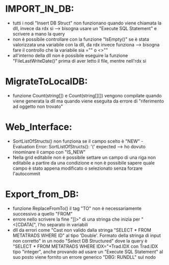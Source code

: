 # IMPORT_IN_DB:
- tutti i nodi "Insert DB Struct" non funzionano quando viene chiamata la dll, invece da rdx si --> bisogna usare un "Execute SQL Statement" e scrivere a mano la query
- non è possibile controllare con la funzione "IsEmpty()" se è stata valorizzata una variabile con la dll, da rdx invece funziona --> bisogna fare il controllo che la variabile sia ="" o <>""
- all'interno della dll non è possibile eseguire la funzione "FileLastWriteDate()" prima di aver letto il file, mentre nell'rdx si

# MigrateToLocalDB:
- funzione Count(string[]) e Count(string[][]) vengono compilate quando viene generata la dll ma quando viene eseguita da errore di "riferimento ad oggetto non trovato"

# Web_Interface:
- SortListOfStructs() non funziona se il campo scelto è "NEW" - Evaluation Error: SortListOfStructs(): '(' expected --> ho dovuto rinominare il campo con "IS_NEW"
- Nella grid editabile non è possibile settare un campo di una riga non editabile a partire da una condizione e non è possibile sapere quale campo è stato appena modificato o selezionato senza forzare l'autocommit

# Export_from_DB:
- funzione ReplaceFromTo() il tag "TO" non è necessariamente successivo a quello "FROM"
- errore nello scrivere la fine "]]>" di una stringa che inizia per "<[CDATA[", l'ho separato in variabili
- dll da errori come  "Cast non valido dalla stringa "SELECT * FROM METATRADS WHERE ID" al tipo 'Double'. Formato della stringa di input non corretto" in un nodo "Select DB Structured" dove la query è "SELECT * FROM METATRADS WHERE IDX="+Trad.IDX con Trad.IDX tipo "integer", anche provando ad usare un "Execute SQL Statement" al suo posto viene fornito un errore generico "DBG: RUNDLL" sul nodo